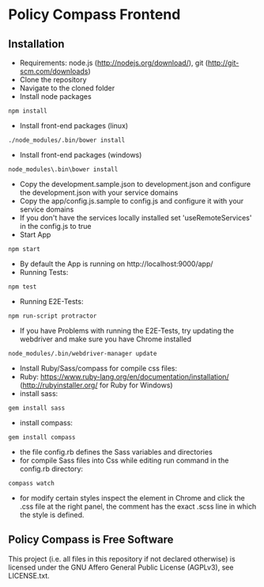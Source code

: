 # Policy Compass Frontend

## Installation

* Requirements: node.js (http://nodejs.org/download/), git (http://git-scm.com/downloads)
* Clone the repository
* Navigate to the cloned folder
* Install node packages
```
npm install
```
* Install front-end packages (linux)
```
./node_modules/.bin/bower install
```
* Install front-end packages (windows)
```
node_modules\.bin\bower install
```
* Copy the development.sample.json to development.json and configure the development.json with your service domains
* Copy the app/config.js.sample to config.js and configure it with your service domains
* If you don't have the services locally installed set 'useRemoteServices' in the config.js to true
* Start App
```
npm start
```
* By default the App is running on http://localhost:9000/app/
* Running Tests:
```
npm test
```
* Running E2E-Tests:
```
npm run-script protractor
```
* If you have Problems with running the E2E-Tests, try updating the webdriver and make sure you have Chrome installed
```
node_modules/.bin/webdriver-manager update
```

* Install Ruby/Sass/compass for compile css files: 
* Ruby: https://www.ruby-lang.org/en/documentation/installation/ (http://rubyinstaller.org/ for Ruby for Windows)
* install sass:
```
gem install sass
```
* install compass:
```
gem install compass
```
* the file config.rb defines the Sass variables and directories
* for compile Sass files into Css while editing run command in the config.rb directory:
```
compass watch
```
* for modify certain styles inspect the element in Chrome and click the .css file at the right panel, the comment has the exact .scss line in which the style is defined.


## Policy Compass is Free Software

This project (i.e. all files in this repository if not declared otherwise) is
licensed under the GNU Affero General Public License (AGPLv3), see
LICENSE.txt.

